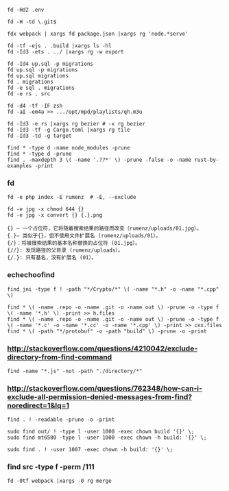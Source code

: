 
    fd -Hd2 .env

    fd -H -td \.git$

    fdx webpack | xargs fd package.json |xargs rg 'node.*serve'

    fd -tf -ejs . .build |xargs ls -hl
    fd -Id3 -ets . ../ |xargs rg -w export

    fd -Id4 up.sql -p migrations
    fd up.sql -p migrations
    fd up.sql migrations
    fd . migrations
    fd -e sql . migrations
    fd -e rs . src

    fd -d4 -tf -IF zsh
    fd -aI -em4a >> .../opt/mpd/playlists/qh.m3u 

    fd -Id3 -e rs |xargs rg bezier # -x rg bezier
    fd -Id3 -tf -g Cargo.toml |xargs rg tile
    fd -Id3 -td -g target

    find * -type d -name node_modules -prune
    find * -type d -prune
    find . -maxdepth 3 \( -name '.??*' \) -prune -false -o -name rust-by-examples -print

### fd

    fd -e php index -E rumenz  # -E, --exclude

    fd -e jpg -x chmod 644 {}
    fd -e jpg -x convert {} {.}.png

    {} – 一个占位符，它将随着搜索结果的路径而改变（rumenz/uploads/01.jpg）。
    {.}– 类似于{}，但不使用文件扩展名 (rumenz/uploads/01）。
    {/}：将被搜索结果的基本名称替换的占位符 (01.jpg）。
    {//}: 发现路径的父目录 (rumenz/uploads）。
    {/.}: 只有基名，没有扩展名 (01）。

### echechoofind

    find jni -type f ! -path "*/Crypto/*" \( -name "*.h" -o -name "*.cpp" \)

    find * \( -name .repo -o -name .git -o -name out \) -prune -o -type f \( -name '*.h' \) -print >> h.files
    find * \( -name .repo -o -name .git -o -name out \) -prune -o -type f \( -name '*.c' -o -name '*.cc' -o -name '*.cpp' \) -print >> cxx.files
    find * \( -path "*/protobuf" -o -path "build" \) -prune -o -print

### http://stackoverflow.com/questions/4210042/exclude-directory-from-find-command

    find -name "*.js" -not -path "./directory/*"

### http://stackoverflow.com/questions/762348/how-can-i-exclude-all-permission-denied-messages-from-find?noredirect=1&lq=1

    find . ! -readable -prune -o -print

    sudo find out/ ! -type l -user 1000 -exec chown build '{}' \;
    sudo find mt6580 -type l -user 1000 -exec chown -h build: '{}' \;

    sudo find . ! -user 1007 -exec chown -h build: '{}' \;

### find src -type f -perm \/111




    fd -0tf webpack |xargs -0 rg merge

